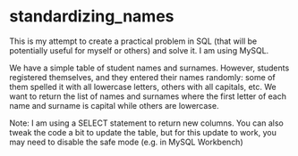 # standardizing_names
This is my attempt to create a practical problem in SQL (that will be potentially useful for myself or others) and solve it. I am using MySQL.

We have a simple table of student names and surnames. However, students registered themselves, and they entered their names randomly: some of them spelled it with all lowercase letters, others with all capitals, etc. We want to return the list of names and surnames where the first letter of each name and surname is capital while others are lowercase. 

Note: I am using a SELECT statement to return new columns. You can also tweak the code a bit to update the table, but for this update to work, you may need to disable the safe mode (e.g. in MySQL Workbench)
